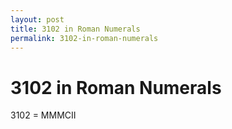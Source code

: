 ```yaml
---
layout: post
title: 3102 in Roman Numerals
permalink: 3102-in-roman-numerals
---
```


# 3102 in Roman Numerals

3102 = MMMCII
